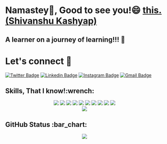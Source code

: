 # Namastey:pray:, Good to see you!😄 <a href="https://www.linkedin.com/in/shivanshu-kashyap-258431192/">this.(Shivanshu Kashyap)</a>
## A learner on a journey of learning!!! :walking:

<!--
http://i.imgur.com/tXSoThF.png (twitter icon with padding)-->
# Let's connect :handshake:
 [![Twitter Badge](https://img.shields.io/badge/-@ShivanshuKash11-1ca0f1?style=flat-circle&labelColor=1ca0f1&logo=twitter&logoColor=white&link=https://twitter.com/ShivanshuKash11)](https://twitter.com/ShivanshuKash11)  [![Linkedin Badge](https://img.shields.io/badge/-Shivanshu_Kashyap-blue?style=flat-circle&logo=Linkedin&logoColor=white&link=https://www.linkedin.com/in/shivanshu-kashyap-258431192/)](https://www.linkedin.com/in/shivanshu-kashyap-258431192/)  [![Instagram Badge](https://img.shields.io/badge/-@Shivanshu_Kashyap-red?style=circle&labelColor=red&logo=instagram&logoColor=white&link=https://www.instagram.com/shivanshu__kashyap/)](https://www.instagram.com/shivanshu__kashyap/) [![Gmail Badge](https://img.shields.io/badge/-kashyapshivanshu27@gmail.com-c14438?style=flat-circle&logo=Gmail&logoColor=white&link=mailto:kashyapshivanshu27@gmail.com)](mailto:kashyapshivanshu27@gmail.com) 
<h2>Skills, That I know!:wrench:</h2>
<p align="center"><img src="https://img.icons8.com/color/55/000000/html-5.png"/>
<img src="https://img.icons8.com/color/55/000000/css3.png"/>
<img src="https://img.icons8.com/color/55/000000/javascript.png"/>
<img src="https://img.icons8.com/color/55/000000/react-native.png"/>
<img src="https://img.icons8.com/color/55/000000/python.png"/>
<img src="https://img.icons8.com/color/55/000000/c-programming.png"/>
<img src="https://img.icons8.com/color/55/000000/c-plus-plus-logo.png"/>
<img src="https://img.icons8.com/color/55/000000/bootstrap.png"/>
<img src="https://img.icons8.com/color/55/000000/git.png"/>
<img src="https://img.icons8.com/color/55/000000/nodejs.png"/><br>
<img align="center" src="https://github-readme-stats.anuraghazra1.vercel.app/api/top-langs/?username=kriyptor&layout=compact&theme=dark"/>
</p>
<h2>GitHub Status :bar_chart:</h2>
<p align="center"><img src="https://github-readme-stats.vercel.app/api?username=kriyptor&show_icons=true&title_color=000000&icon_color=bb2acf&text_color=000000&bg_color=#0000"></p>
<!--
**kriyptor/kriyptor** is a ✨ _special_ ✨ repository because its `README.md` (this file) appears on your GitHub profile.

Here are some ideas to get you started:

- 🔭 I’m currently working on ...
- 🌱 I’m currently learning ...
- 👯 I’m looking to collaborate on ...
- 🤔 I’m looking for help with ...
- 💬 Ask me about ...
- 📫 How to reach me: ...
- 😄 Pronouns: ...
- ⚡ Fun fact: ...
-->
